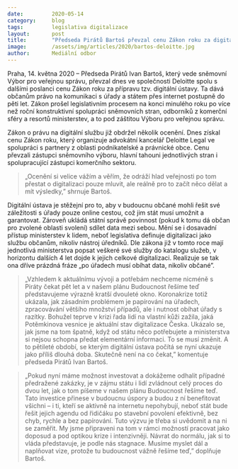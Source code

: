 ```yaml
---
date:         2020-05-14
category:     blog
tags:         legislativa digitalizace
layout:       post
title:        "Předseda Pirátů Bartoš převzal cenu Zákon roku za digitální ústavu, která dává lidem právo komunikovat se státem online"
image:        /assets/img/articles/2020/bartos-deloitte.jpg
author:       Mediální odbor
---  
```


 
Praha, 14. května 2020 – Předseda Pirátů Ivan Bartoš, který vede sněmovní Výbor pro veřejnou správu, převzal dnes ve společnosti Deloitte spolu s dalšími poslanci cenu Zákon roku za přípravu tzv. digitální ústavy. Ta dává občanům právo na komunikaci s úřady a státem přes internet postupně do pěti let. Zákon prošel legislativním procesem na konci minulého roku po více než roční konstruktivní spolupráci sněmovních stran, odborníků z komerční sféry a resortů ministerstev, a to pod záštitou Výboru pro veřejnou správu.

Zákon o právu na digitální službu již obdržel několik ocenění. Dnes získal cenu Zákon roku, který organizuje advokátní kancelář Deloitte Legal ve spolupráci s partnery z oblasti podnikatelské a právnické obce. Cenu převzali zástupci sněmovního výboru, hlavní tahouni jednotlivých stran i spolupracující zástupci komerčního sektoru. 

> „Ocenění si velice vážím a věřím, že odráží hlad veřejnosti po tom přestat o digitalizaci pouze mluvit, ale reálně pro to začít něco dělat a mít výsledky,” shrnuje Bartoš.

Digitální ústava je stěžejní pro to, aby v budoucnu občané mohli řešit své záležitosti s úřady pouze online cestou, což jim stát musí umožnit a garantovat. Zároveň ukládá státní správě povinnost (pokud k tomu dá občan pro zvolené oblasti svolení) sdílet data mezi sebou. Mění se i dosavadní přístup ministerstev k lidem, neboť legislativa definuje digitalizaci jako službu občanům, nikoliv nástroj úředníků.  Dle zákona již v tomto roce mají jednotlivá ministerstva popsat veškeré své služby do katalogu služeb, v horizontu dalších 4 let dojde k jejich celkové digitalizaci. Realizuje se tak ona dříve prázdná fráze „po úřadech musí obíhat data, nikoliv občané”. 

> „Vzhledem k aktuálnímu vývoji a potřebám nechceme nicméně s Piráty čekat pět let a v našem plánu Budoucnost řešíme teď představujeme výrazně kratší dvouleté okno. Koronakrize totiž ukázala, jak zásadním problémem je papírování na úřadech, zpracovávání většího množství případů, ale i nutnost obíhat úřady s razítky. Bohužel teprve v krizi řada lidí na vlastní kůži zažila, jaká Potěmkinova vesnice je aktuální stav digitalizace Česka. Ukázalo se, jak jsme na tom špatně, když od státu něco potřebujete a ministerstva si nejsou schopna předat elementární informaci. To se musí změnit. A to pětileté období, se kterým digitální ústava počítá se nyní ukazuje jako příliš dlouhá doba. Skutečně není na co čekat,” komentuje předseda Pirátů Ivan Bartoš. 

> „Pokud nyní máme možnost investovat a dokážeme odhalit případné předražené zakázky, je v zájmu státu i lidí zvládnout celý proces do dvou let, jak o tom píšeme v našem plánu Budoucnost řešíme teď. Tato investice přinese v budoucnu úspory a budou z ní benefitovat všichni – i ti, kteří se aktivně na internetu nepohybují, neboť stát bude řešit jejich agendu od řidičáku po stavební povolení efektivně, bez chyb, rychle a bez papírování. Tuto výzvu je třeba si uvědomit a na ni se zaměřit. My jsme připraveni na tom v rámci možností pracovat jako doposud a pod optikou krize i intenzivněji. Návrat do normálu, jak si to vláda představuje, je podle nás stagnace. Musíme myslet dál a naplňovat vize, protože tu budoucnost vážně řešíme teď,” doplňuje Bartoš.

